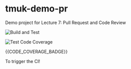 # tmuk-demo-pr
Demo project for Lecture 7: Pull Request and Code Review

![Build and Test](https://github.com/mtaromi/tmuk-demo-pr/actions/workflows/build.yml/badge.svg)


![Test Code Coverage](https://img.shields.io/badge/Code%20Coverage-83%25-success?style=flat)

{{CODE_COVERAGE_BADGE}}

To trigger the CI!

